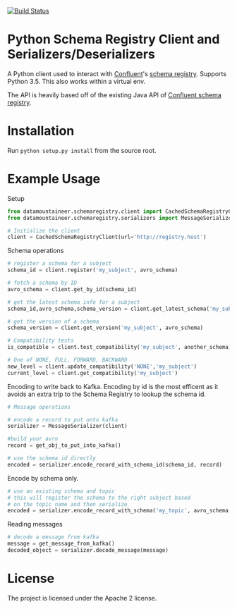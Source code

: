 [![Build Status](https://travis-ci.org/datamountaineer/python-serializers.svg?branch=master)](https://travis-ci.org/datamountaineer/python-serializers)

# Python Schema Registry Client and Serializers/Deserializers

A Python client used to interact with [Confluent](http://confluent.io/)'s
[schema registry](https://github.com/confluentinc/schema-registry).  Supports Python 3.5.  This also works within a virtual env.

The API is heavily based off of the existing Java API of [Confluent schema registry](https://github.com/confluentinc/schema-registry).

# Installation

Run `python setup.py install` from the source root.


# Example Usage

Setup

```python
from datamountaineer.schemaregistry.client import CachedSchemaRegistryClient
from datamountaineer.schemaregistry.serializers import MessageSerializer, Util

# Initialize the client
client = CachedSchemaRegistryClient(url='http://registry.host')
```

Schema operations

```python
# register a schema for a subject
schema_id = client.register('my_subject', avro_schema)

# fetch a schema by ID
avro_schema = client.get_by_id(schema_id)

# get the latest schema info for a subject
schema_id,avro_schema,schema_version = client.get_latest_schema('my_subject')

# get the version of a schema
schema_version = client.get_version('my_subject', avro_schema)

# Compatibility tests
is_compatible = client.test_compatibility('my_subject', another_schema)

# One of NONE, FULL, FORWARD, BACKWARD
new_level = client.update_compatibility('NONE','my_subject')
current_level = client.get_compatibility('my_subject')
```

Encoding to write back to Kafka. Encoding by id is the most efficent as it avoids an extra trip to the Schema Registry to
lookup the schema id.

```python
# Message operations

# encode a record to put onto kafka
serializer = MessageSerializer(client)

#build your avro
record = get_obj_to_put_into_kafka()

# use the schema id directly
encoded = serializer.encode_record_with_schema_id(schema_id, record)
```

Encode by schema only.

```python
# use an existing schema and topic
# this will register the schema to the right subject based
# on the topic name and then serialize
encoded = serializer.encode_record_with_schema('my_topic', avro_schema, record)
```

Reading messages

```python
# decode a message from kafka
message = get_message_from_kafka()
decoded_object = serializer.decode_message(message)
```

# License

The project is licensed under the Apache 2 license.
